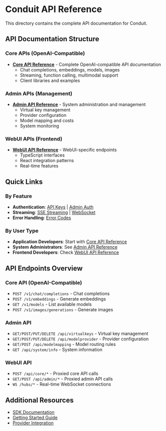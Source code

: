 # Conduit API Reference

This directory contains the complete API documentation for Conduit.

## API Documentation Structure

### Core APIs (OpenAI-Compatible)
- **[Core API Reference](./core-api.md)** - Complete OpenAI-compatible API documentation
  - Chat completions, embeddings, models, images
  - Streaming, function calling, multimodal support
  - Client libraries and examples

### Admin APIs (Management)
- **[Admin API Reference](./admin-api.md)** - System administration and management
  - Virtual key management
  - Provider configuration
  - Model mapping and costs
  - System monitoring

### WebUI APIs (Frontend)
- **[WebUI API Reference](./webui-api.md)** - WebUI-specific endpoints
  - TypeScript interfaces
  - React integration patterns
  - Real-time features

## Quick Links

### By Feature
- **Authentication**: [API Keys](./core-api.md#authentication) | [Admin Auth](./admin-api.md#authentication)
- **Streaming**: [SSE Streaming](./core-api.md#streaming) | [WebSocket](./webui-api.md#real-time)
- **Error Handling**: [Error Codes](./core-api.md#error-handling)

### By User Type
- **Application Developers**: Start with [Core API Reference](./core-api.md)
- **System Administrators**: See [Admin API Reference](./admin-api.md)
- **Frontend Developers**: Check [WebUI API Reference](./webui-api.md)

## API Endpoints Overview

### Core API (OpenAI-Compatible)
- `POST /v1/chat/completions` - Chat completions
- `POST /v1/embeddings` - Generate embeddings
- `GET /v1/models` - List available models
- `POST /v1/images/generations` - Generate images

### Admin API
- `GET/POST/PUT/DELETE /api/virtualkeys` - Virtual key management
- `GET/POST/PUT/DELETE /api/modelprovider` - Provider configuration
- `GET/POST /api/modelmapping` - Model routing rules
- `GET /api/system/info` - System information

### WebUI API
- `POST /api/core/*` - Proxied core API calls
- `GET/POST /api/admin/*` - Proxied admin API calls
- `WS /hubs/*` - Real-time WebSocket connections

## Additional Resources

- [SDK Documentation](../../sdk-quick-reference.md)
- [Getting Started Guide](../../Getting-Started.md)
- [Provider Integration](../../Provider-Integration.md)